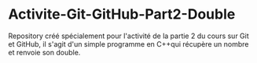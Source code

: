 # Activite-Git-GitHub-Part2-Double
Repository créé spécialement pour l'activité de la partie 2 du cours sur Git et GitHub, il s'agit d'un simple programme en C++qui récupère un nombre et renvoie son double.
